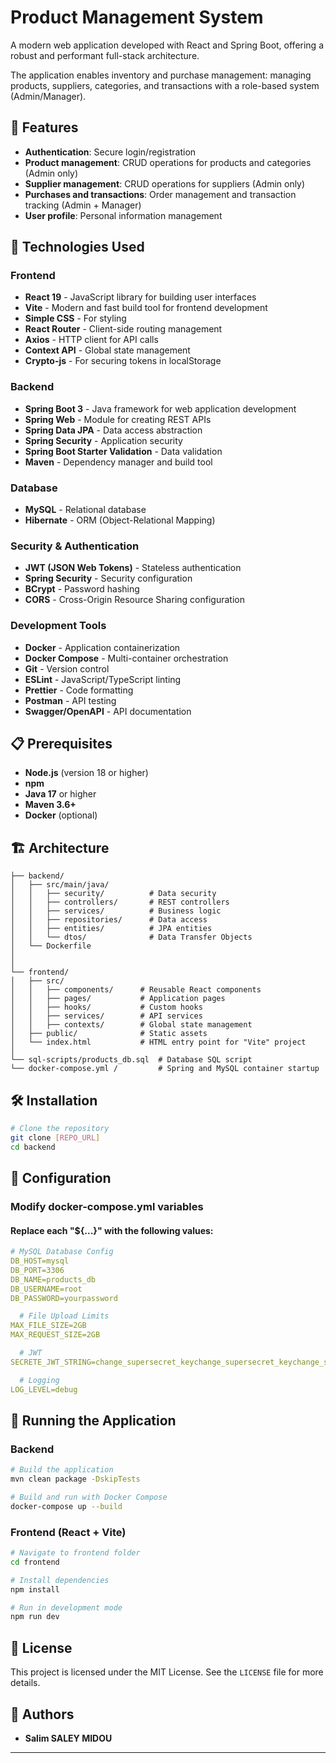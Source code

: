 # Product Management System

A modern web application developed with React and Spring Boot, offering a robust and performant full-stack architecture.

The application enables inventory and purchase management: managing products, suppliers, categories, and transactions with a role-based system (Admin/Manager).

## 🎯 Features

- **Authentication**: Secure login/registration
- **Product management**: CRUD operations for products and categories (Admin only)
- **Supplier management**: CRUD operations for suppliers (Admin only)
- **Purchases and transactions**: Order management and transaction tracking (Admin + Manager)
- **User profile**: Personal information management

## 🚀 Technologies Used

### Frontend
- **React 19** - JavaScript library for building user interfaces
- **Vite** - Modern and fast build tool for frontend development
- **Simple CSS** - For styling
- **React Router** - Client-side routing management
- **Axios** - HTTP client for API calls
- **Context API** - Global state management
- **Crypto-js** - For securing tokens in localStorage

### Backend
- **Spring Boot 3** - Java framework for web application development
- **Spring Web** - Module for creating REST APIs
- **Spring Data JPA** - Data access abstraction
- **Spring Security** - Application security
- **Spring Boot Starter Validation** - Data validation
- **Maven** - Dependency manager and build tool

### Database
- **MySQL** - Relational database
- **Hibernate** - ORM (Object-Relational Mapping)

### Security & Authentication
- **JWT (JSON Web Tokens)** - Stateless authentication
- **Spring Security** - Security configuration
- **BCrypt** - Password hashing
- **CORS** - Cross-Origin Resource Sharing configuration

### Development Tools
- **Docker** - Application containerization
- **Docker Compose** - Multi-container orchestration
- **Git** - Version control
- **ESLint** - JavaScript/TypeScript linting
- **Prettier** - Code formatting
- **Postman** - API testing
- **Swagger/OpenAPI** - API documentation

## 📋 Prerequisites

- **Node.js** (version 18 or higher)
- **npm**
- **Java 17** or higher
- **Maven 3.6+**
- **Docker** (optional)

## 🏗️ Architecture

```
├── backend/
│   ├── src/main/java/
│   │   ├── security/          # Data security
│   │   ├── controllers/       # REST controllers
│   │   ├── services/          # Business logic
│   │   ├── repositories/      # Data access
│   │   ├── entities/          # JPA entities
│   │   └── dtos/              # Data Transfer Objects
│   └── Dockerfile          
│    
│       
└── frontend/
│   ├── src/
│   │   ├── components/      # Reusable React components
│   │   ├── pages/           # Application pages
│   │   ├── hooks/           # Custom hooks
│   │   ├── services/        # API services
│   │   ├── contexts/        # Global state management
│   ├── public/              # Static assets
│   └── index.html           # HTML entry point for "Vite" project
│   
└── sql-scripts/products_db.sql  # Database SQL script
└── docker-compose.yml /         # Spring and MySQL container startup

```

## 🛠️ Installation

```bash
# Clone the repository
git clone [REPO_URL]
cd backend
```

## 🔧 Configuration

### Modify docker-compose.yml variables

#### Replace each "${...}" with the following values:
```yaml
# MySQL Database Config
DB_HOST=mysql
DB_PORT=3306
DB_NAME=products_db
DB_USERNAME=root
DB_PASSWORD=yourpassword

  # File Upload Limits
MAX_FILE_SIZE=2GB
MAX_REQUEST_SIZE=2GB

  # JWT
SECRETE_JWT_STRING=change_supersecret_keychange_supersecret_keychange_supersecret_key

  # Logging
LOG_LEVEL=debug
```

## 🚀 Running the Application

### Backend
```bash
# Build the application
mvn clean package -DskipTests

# Build and run with Docker Compose
docker-compose up --build
```

### Frontend (React + Vite)

```bash
# Navigate to frontend folder
cd frontend

# Install dependencies
npm install

# Run in development mode
npm run dev
```

## 📝 License

This project is licensed under the MIT License. See the `LICENSE` file for more details.

## 👥 Authors

- **Salim SALEY MIDOU**

---
